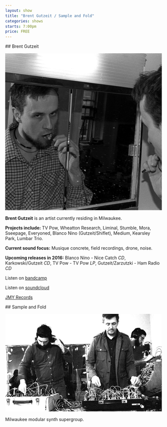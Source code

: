 ```yaml
---
layout: show
title: "Brent Gutzeit / Sample and Fold"
categories: shows
starts: 7:00pm
price: FREE
---
```


<div class="artist" markdown="1">
## Brent Gutzeit

![Brent Gutzeit](/images/brent.gutzeit.jpg)

**Brent Gutzeit** is an artist currently residing in Milwaukee.

**Projects include:** TV Pow, Wheatton Research, Liminal, Stumble, Mora, 
Sseepage, Everyoned, Blanco Nino (Gutzeit/Shiflet), Medium, Kearsley Park, Lumbar Trio.

**Current sound focus:** Musique concrete, field recordings, drone, noise.

**Upcoming releases in 2016:** Blanco Nino - Nice Catch *CD*, Karkowski/Gutzeit *CD*, TV Pow - TV Pow *LP*, Gutzeit/Zarzutzki - Ham Radio *CD*

Listen on [bandcamp][bgbandcamp]

Listen on [soundcloud][bgsoundcloud]

[JMY Records][jmybandcamp]

</div>

<div class="artist" markdown="1">
## Sample and Fold

![Sample and Fold](/images/sample.and.fold.jpg)

Milwaukee modular synth supergroup.

</div>


[bgbandcamp]: https://brentgutzeit.bandcamp.com/
[bgsoundcloud]: https://soundcloud.com/jmyrecords/sets/gutzeit-timeline
[jmybandcamp]: https://jmymusic.bandcamp.com/music
